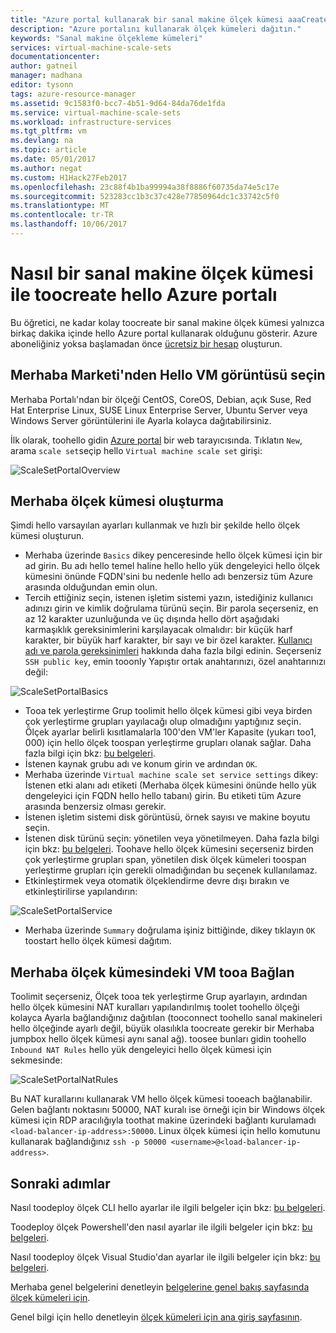 ```yaml
---
title: "Azure portal kullanarak bir sanal makine ölçek kümesi aaaCreate hello | Microsoft Docs"
description: "Azure portalını kullanarak ölçek kümeleri dağıtın."
keywords: "Sanal makine ölçekleme kümeleri"
services: virtual-machine-scale-sets
documentationcenter: 
author: gatneil
manager: madhana
editor: tysonn
tags: azure-resource-manager
ms.assetid: 9c1583f0-bcc7-4b51-9d64-84da76de1fda
ms.service: virtual-machine-scale-sets
ms.workload: infrastructure-services
ms.tgt_pltfrm: vm
ms.devlang: na
ms.topic: article
ms.date: 05/01/2017
ms.author: negat
ms.custom: H1Hack27Feb2017
ms.openlocfilehash: 23c88f4b1ba99994a38f8886f60735da74e5c17e
ms.sourcegitcommit: 523283cc1b3c37c428e77850964dc1c33742c5f0
ms.translationtype: MT
ms.contentlocale: tr-TR
ms.lasthandoff: 10/06/2017
---
```

# <a name="how-toocreate-a-virtual-machine-scale-set-with-hello-azure-portal"></a>Nasıl bir sanal makine ölçek kümesi ile toocreate hello Azure portalı
Bu öğretici, ne kadar kolay toocreate bir sanal makine ölçek kümesi yalnızca birkaç dakika içinde hello Azure portal kullanarak olduğunu gösterir. Azure aboneliğiniz yoksa başlamadan önce [ücretsiz bir hesap](https://azure.microsoft.com/free/) oluşturun.

## <a name="choose-hello-vm-image-from-hello-marketplace"></a>Merhaba Marketi'nden Hello VM görüntüsü seçin
Merhaba Portalı'ndan bir ölçeği CentOS, CoreOS, Debian, açık Suse, Red Hat Enterprise Linux, SUSE Linux Enterprise Server, Ubuntu Server veya Windows Server görüntülerini ile Ayarla kolayca dağıtabilirsiniz.

İlk olarak, toohello gidin [Azure portal](https://portal.azure.com) bir web tarayıcısında. Tıklatın `New`, arama `scale set`seçip hello `Virtual machine scale set` girişi:

![ScaleSetPortalOverview](./media/virtual-machine-scale-sets-portal-create/ScaleSetPortalOverview.PNG)

## <a name="create-hello-scale-set"></a>Merhaba ölçek kümesi oluşturma
Şimdi hello varsayılan ayarları kullanmak ve hızlı bir şekilde hello ölçek kümesi oluşturun.

* Merhaba üzerinde `Basics` dikey penceresinde hello ölçek kümesi için bir ad girin. Bu adı hello temel haline hello hello yük dengeleyici hello ölçek kümesini önünde FQDN'sini bu nedenle hello adı benzersiz tüm Azure arasında olduğundan emin olun.
* Tercih ettiğiniz seçin, istenen işletim sistemi yazın, istediğiniz kullanıcı adınızı girin ve kimlik doğrulama türünü seçin. Bir parola seçerseniz, en az 12 karakter uzunluğunda ve üç dışında hello dört aşağıdaki karmaşıklık gereksinimlerini karşılayacak olmalıdır: bir küçük harf karakter, bir büyük harf karakter, bir sayı ve bir özel karakter. [Kullanıcı adı ve parola gereksinimleri](../virtual-machines/windows/faq.md#what-are-the-username-requirements-when-creating-a-vm) hakkında daha fazla bilgi edinin. Seçerseniz `SSH public key`, emin tooonly Yapıştır ortak anahtarınızı, özel anahtarınızı değil:

![ScaleSetPortalBasics](./media/virtual-machine-scale-sets-portal-create/ScaleSetPortalBasics.PNG)

* Tooa tek yerleştirme Grup toolimit hello ölçek kümesi gibi veya birden çok yerleştirme grupları yayılacağı olup olmadığını yaptığınız seçin. Ölçek ayarlar belirli kısıtlamalarla 100'den VM'ler Kapasite (yukarı too1, 000) için hello ölçek toospan yerleştirme grupları olanak sağlar. Daha fazla bilgi için bkz: [bu belgeleri](./virtual-machine-scale-sets-placement-groups.md).
* İstenen kaynak grubu adı ve konum girin ve ardından `OK`.
* Merhaba üzerinde `Virtual machine scale set service settings` dikey: İstenen etki alanı adı etiketi (Merhaba ölçek kümesini önünde hello yük dengeleyici için FQDN hello hello tabanı) girin. Bu etiketi tüm Azure arasında benzersiz olması gerekir.
* İstenen işletim sistemi disk görüntüsü, örnek sayısı ve makine boyutu seçin.
* İstenen disk türünü seçin: yönetilen veya yönetilmeyen. Daha fazla bilgi için bkz: [bu belgeleri](./virtual-machine-scale-sets-managed-disks.md). Toohave hello ölçek kümesini seçerseniz birden çok yerleştirme grupları span, yönetilen disk ölçek kümeleri toospan yerleştirme grupları için gerekli olmadığından bu seçenek kullanılamaz.
* Etkinleştirmek veya otomatik ölçeklendirme devre dışı bırakın ve etkinleştirilirse yapılandırın:

![ScaleSetPortalService](./media/virtual-machine-scale-sets-portal-create/ScaleSetPortalService.PNG)

* Merhaba üzerinde `Summary` doğrulama işiniz bittiğinde, dikey tıklayın `OK` toostart hello ölçek kümesi dağıtım.


## <a name="connect-tooa-vm-in-hello-scale-set"></a>Merhaba ölçek kümesindeki VM tooa Bağlan
Toolimit seçerseniz, Ölçek tooa tek yerleştirme Grup ayarlayın, ardından hello ölçek kümesini NAT kuralları yapılandırılmış toolet toohello ölçeği kolayca Ayarla bağlandığınız dağıtılan (tooconnect toohello sanal makineleri hello ölçeğinde ayarlı değil, büyük olasılıkla toocreate gerekir bir Merhaba jumpbox hello ölçek kümesi aynı sanal ağ). toosee bunları gidin toohello `Inbound NAT Rules` hello yük dengeleyici hello ölçek kümesi için sekmesinde:

![ScaleSetPortalNatRules](./media/virtual-machine-scale-sets-portal-create/ScaleSetPortalNatRules.PNG)

Bu NAT kurallarını kullanarak VM hello ölçek kümesi tooeach bağlanabilir. Gelen bağlantı noktasını 50000, NAT kuralı ise örneği için bir Windows ölçek kümesi için RDP aracılığıyla toothat makine üzerindeki bağlantı kurulamadı `<load-balancer-ip-address>:50000`. Linux ölçek kümesi için hello komutunu kullanarak bağlandığınız `ssh -p 50000 <username>@<load-balancer-ip-address>`.

## <a name="next-steps"></a>Sonraki adımlar
Nasıl toodeploy ölçek CLI hello ayarlar ile ilgili belgeler için bkz: [bu belgeleri](virtual-machine-scale-sets-cli-quick-create.md).

Toodeploy ölçek Powershell'den nasıl ayarlar ile ilgili belgeler için bkz: [bu belgeleri](virtual-machine-scale-sets-windows-create.md).

Nasıl toodeploy ölçek Visual Studio'dan ayarlar ile ilgili belgeler için bkz: [bu belgeleri](virtual-machine-scale-sets-vs-create.md).

Merhaba genel belgelerini denetleyin [belgelerine genel bakış sayfasında ölçek kümeleri için](virtual-machine-scale-sets-overview.md).

Genel bilgi için hello denetleyin [ölçek kümeleri için ana giriş sayfasının](https://azure.microsoft.com/services/virtual-machine-scale-sets/).

